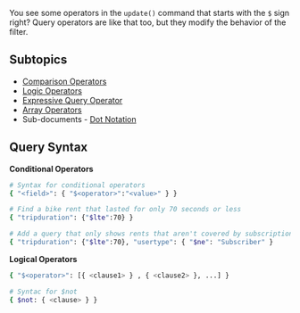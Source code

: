 You see some operators in the `update()` command that starts with the `$` sign right? Query operators are like that too, but they modify the behavior of the filter.

## Subtopics

- [Comparison Operators](Query%20Operators/Comparison%20Operators.md)
- [Logic Operators](Query%20Operators/Logic%20Operators.md)
- [Expressive Query Operator](Query%20Operators/Expressive%20Query%20Operator.md)
- [Array Operators](Query%20Operators/Array%20Operators.md)
- Sub-documents - [Dot Notation](Dot%20Notation.md)

## Query Syntax

**Conditional Operators**
```BASH
# Syntax for conditional operators
{ "<field>": { "$<operator>":"<value>" } }

# Find a bike rent that lasted for only 70 seconds or less
{ "tripduration": {"$lte":70} }

# Add a query that only shows rents that aren't covered by subscription
{ "tripduration": {"$lte":70}, "usertype": { "$ne": "Subscriber" }
```

**Logical Operators**
```BASH
{ "$<operator>": [{ <clause1> } , { <clause2> }, ...] }

# Syntac for $not
{ $not: { <clause> } }
```